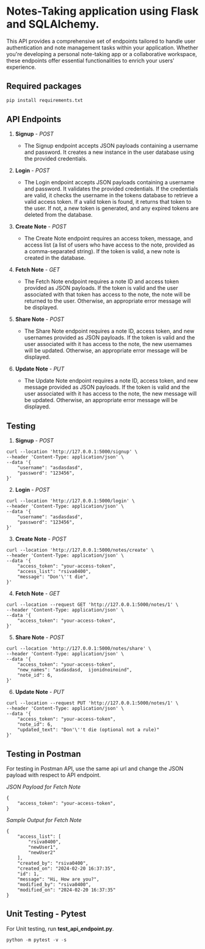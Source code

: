 # Notes-Taking application using Flask and SQLAlchemy.
This API provides a comprehensive set of endpoints tailored to handle user authentication and note management tasks within your application. Whether you're developing a personal note-taking app or a collaborative workspace, these endpoints offer essential functionalities to enrich your users' experience.

## Required packages
```python
pip install requirements.txt
```

## API Endpoints

1. **Signup** - *POST*
   - The Signup endpoint accepts JSON payloads containing a username and password. It creates a new instance in the user database using the provided credentials.

2. **Login** - *POST*
   - The Login endpoint accepts JSON payloads containing a username and password. It validates the provided credentials. If the credentials are valid, it checks the username in the tokens database to retrieve a valid access token. If a valid token is found, it returns that token to the user. If not, a new token is generated, and any expired tokens are deleted from the database.

3. **Create Note** - *POST*
   - The Create Note endpoint requires an access token, message, and access list (a list of users who have access to the note, provided as a comma-separated string). If the token is valid, a new note is created in the database.

4. **Fetch Note** - *GET*
   - The Fetch Note endpoint requires a note ID and access token provided as JSON payloads. If the token is valid and the user associated with that token has access to the note, the note will be returned to the user. Otherwise, an appropriate error message will be displayed.

5. **Share Note** - *POST*
   - The Share Note endpoint requires a note ID, access token, and new usernames provided as JSON payloads. If the token is valid and the user associated with it has access to the note, the new usernames will be updated. Otherwise, an appropriate error message will be displayed.

6. **Update Note** - *PUT*
   - The Update Note endpoint requires a note ID, access token, and new message provided as JSON payloads. If the token is valid and the user associated with it has access to the note, the new message will be updated. Otherwise, an appropriate error message will be displayed.

   
## Testing
1. **Signup** - *POST*
``` cUrl
curl --location 'http://127.0.0.1:5000/signup' \
--header 'Content-Type: application/json' \
--data '{
    "username": "asdasdasd",
    "password": "123456",
}'
```
2. **Login** - *POST*
``` cUrl
curl --location 'http://127.0.0.1:5000/login' \
--header 'Content-Type: application/json' \
--data '{
    "username": "asdasdasd",
    "password": "123456",
}'
```
3. **Create Note** - *POST*
``` cUrl
curl --location 'http://127.0.0.1:5000/notes/create' \
--header 'Content-Type: application/json' \
--data '{
    "access_token": "your-access-token",
    "access_list": "rsiva0400",
    "message": "Don'\''t die",
}'
```
4. **Fetch Note** - *GET*
``` cUrl
curl --location --request GET 'http://127.0.0.1:5000/notes/1' \
--header 'Content-Type: application/json' \
--data '{
    "access_token": "your-access-token",
}'
```  
5. **Share Note** - *POST*
```cUrl
curl --location 'http://127.0.0.1:5000/notes/share' \
--header 'Content-Type: application/json' \
--data '{
    "access_token": "your-access-token",
    "new_names": "asdasdasd,  ijonidnoinoind",
    "note_id": 6,
}'
```
6. **Update Note** - *PUT*
```cUrl
curl --location --request PUT 'http://127.0.0.1:5000/notes/1' \
--header 'Content-Type: application/json' \
--data '{
    "access_token": "your-access-token",
    "note_id": 6,
    "updated_text": "Don'\''t die (optional not a rule)"
}'
```

## Testing in Postman
For testing in Postman API, use the same api url and change the JSON payload with respect to API endpoint.


*JSON Payload for Fetch Note*
```
{
    "access_token": "your-access-token",
}
```
*Sample Output for Fetch Note*
```
{
    "access_list": [
        "rsiva0400",
        "newUser1",
        "newUser2"
    ],
    "created_by": "rsiva0400",
    "created_on": "2024-02-20 16:37:35",
    "id": 1,
    "message": "Hi, How are you?",
    "modified_by": "rsiva0400",
    "modified_on": "2024-02-20 16:37:35"
}
```
## Unit Testing - Pytest
For Unit testing, run **test_api_endpoint.py**.
```python
python -m pytest -v -s
```
